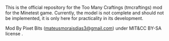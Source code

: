 This is the official repository for the Too Many Craftings (tmcraftings) mod for the Minetest game.
Currently, the model is not complete and should not be implemented, it is only here for practicality
in its development.

Mod By Pixet Bits (mateusmoraisdias3@gmail.com) under MIT&CC BY-SA license .
